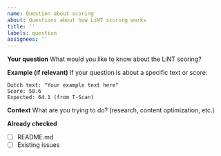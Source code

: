 ```yaml
---
name: Question about scoring
about: Questions about how LiNT scoring works
title: ''
labels: question
assignees: ''
---
```


**Your question**
What would you like to know about the LiNT scoring?

**Example (if relevant)**
If your question is about a specific text or score:
```
Dutch text: "Your example text here"
Score: 58.6
Expected: 64.1 (from T-Scan)
```

**Context**
What are you trying to do? (research, content optimization, etc.)

**Already checked**
- [ ] README.md
- [ ] Existing issues
